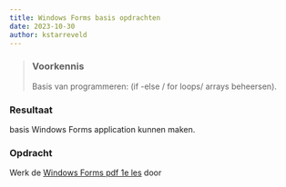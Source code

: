 ```yaml
---
title: Windows Forms basis opdrachten
date: 2023-10-30
author: kstarreveld
---
```



> ### Voorkennis
> Basis van programmeren: (if -else / for loops/ arrays beheersen). 

### Resultaat
basis Windows Forms application kunnen maken.

### Opdracht

Werk de [Windows Forms pdf 1e les]({{'/_assets/csharp/Eerste%20les.pdf'}}) door